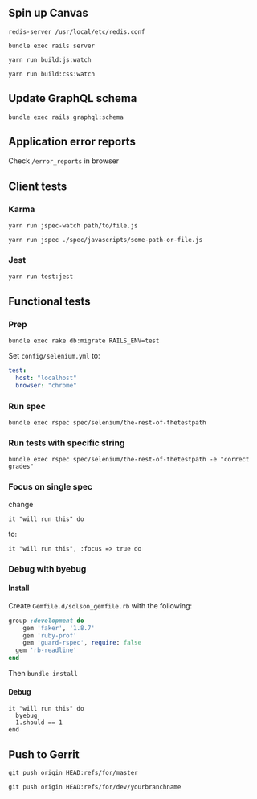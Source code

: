 ## Spin up Canvas

`redis-server /usr/local/etc/redis.conf`

`bundle exec rails server`

`yarn run build:js:watch`

`yarn run build:css:watch`

## Update GraphQL schema

`bundle exec rails graphql:schema`

## Application error reports

Check `/error_reports` in browser

## Client tests

### Karma

`yarn run jspec-watch path/to/file.js`

`yarn run jspec ./spec/javascripts/some-path-or-file.js`

### Jest

`yarn run test:jest`

## Functional tests

### Prep

`bundle exec rake db:migrate RAILS_ENV=test`

Set `config/selenium.yml` to:

```yaml
test:
  host: "localhost"
  browser: "chrome"
```

### Run spec

`bundle exec rspec spec/selenium/the-rest-of-thetestpath`

### Run tests with specific string

`bundle exec rspec spec/selenium/the-rest-of-thetestpath -e "correct grades"`

### Focus on single spec

change

`it "will run this" do`

to:

`it "will run this", :focus => true do`

### Debug with byebug

#### Install

Create `Gemfile.d/solson_gemfile.rb` with the following:

```ruby
group :development do
	gem 'faker', '1.8.7'
	gem 'ruby-prof'
	gem 'guard-rspec', require: false
  gem 'rb-readline'
end
```

Then `bundle install`

#### Debug

```
it "will run this" do
  byebug
  1.should == 1
end
```

## Push to Gerrit

`git push origin HEAD:refs/for/master`

`git push origin HEAD:refs/for/dev/yourbranchname`
